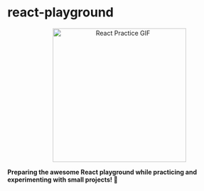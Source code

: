 # react-playground

<p align="center">
  <img src="https://media.giphy.com/media/eNAsjO55tPbgaor7ma/giphy.gif" alt="React Practice GIF" width="300" />
</p>

**Preparing the awesome React playground while practicing and experimenting with small projects! 🚀**
